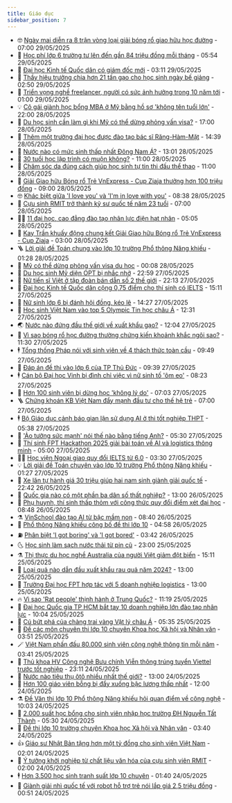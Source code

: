 ```yaml
---
title: Giáo dục
sidebar_position: 7
---
```


<!-- vnexpress-giao-duc:START -->
- 🤓 [Ngày mai diễn ra 8 trận vòng loại giải bóng rổ giao hữu học đường](https://vnexpress.net/ngay-mai-dien-ra-8-tran-vong-loai-giai-bong-ro-giao-huu-hoc-duong-4891999.html) - 07:00 29/05/2025
- 🦆 [Học phí lớp 6 trường tư lên đến gần 84 triệu đồng mỗi tháng](https://vnexpress.net/hoc-phi-lop-6-truong-tu-len-den-gan-84-trieu-dong-moi-thang-4891824.html) - 05:54 29/05/2025
- 🦩 [Đại học Kinh tế Quốc dân có giám đốc mới](https://vnexpress.net/dai-hoc-kinh-te-quoc-dan-co-giam-doc-moi-4891877.html) - 03:11 29/05/2025
- 🌮 [Thầy hiệu trưởng chia hơn 21 tấn gạo cho học sinh ngày bế giảng](https://vnexpress.net/thay-hieu-truong-chia-hon-21-tan-gao-cho-hoc-sinh-ngay-be-giang-4891733.html) - 02:50 29/05/2025
- 🔭 [Triển vọng nghề freelancer, người có sức ảnh hưởng trong 10 năm tới](https://vnexpress.net/trien-vong-nghe-freelancer-nguoi-co-suc-anh-huong-trong-10-nam-toi-4889494.html) - 01:00 29/05/2025
- 💡 [Cô gái giành học bổng MBA ở Mỹ bằng hồ sơ &#39;không tên tuổi lớn&#39;](https://vnexpress.net/co-gai-gianh-hoc-bong-mba-o-my-bang-ho-so-khong-ten-tuoi-lon-4891316.html) - 22:00 28/05/2025
- 🥰 [Du học sinh cần làm gì khi Mỹ có thể dừng phỏng vấn visa?](https://vnexpress.net/du-hoc-sinh-can-lam-gi-khi-my-co-the-dung-phong-van-visa-4891399.html) - 17:00 28/05/2025
- 🐲 [Thêm một trường đại học được đào tạo bác sĩ Răng-Hàm-Mặt](https://vnexpress.net/them-mot-truong-dai-hoc-duoc-dao-tao-bac-si-rang-ham-mat-4891698.html) - 14:39 28/05/2025
- 🦒 [Nước nào có mức sinh thấp nhất Đông Nam Á?](https://vnexpress.net/nuoc-nao-co-muc-sinh-thap-nhat-dong-nam-a-4891684.html) - 13:01 28/05/2025
- 🦆 [30 tuổi học lập trình có muộn không?](https://vnexpress.net/30-tuoi-hoc-lap-trinh-co-muon-khong-4890665.html) - 11:00 28/05/2025
- 🧰 [Chăm sóc da đúng cách giúp học sinh tự tin thi đấu thể thao](https://vnexpress.net/cham-soc-da-dung-cach-giup-hoc-sinh-tu-tin-thi-dau-the-thao-4891660.html) - 11:00 28/05/2025
- 🐘 [Giải Giao hữu Bóng rổ Trẻ VnExpress - Cup Ziaja thưởng hơn 100 triệu đồng](https://vnexpress.net/giai-giao-huu-bong-ro-tre-vnexpress-cup-ziaja-thuong-hon-100-trieu-dong-4891576.html) - 09:00 28/05/2025
- 🤓 [Khác biệt giữa &#39;I love you&#39; và &#39;I&#39;m in love with you&#39;](https://vnexpress.net/khac-biet-giua-i-love-you-va-i-m-in-love-with-you-4891343.html) - 08:38 28/05/2025
- 🧰 [Cựu sinh RMIT trở thành kỹ sư quốc tế năm 23 tuổi](https://vnexpress.net/cuu-sinh-rmit-tro-thanh-ky-su-quoc-te-nam-23-tuoi-4889912.html) - 07:00 28/05/2025
- 🧑‍💻 [11 đại học, cao đẳng đào tạo nhân lực điện hạt nhân](https://vnexpress.net/11-dai-hoc-cao-dang-dao-tao-nhan-luc-dien-hat-nhan-4891394.html) - 05:05 28/05/2025
- 🫶 [Kay Trần khuấy động chung kết Giải Giao hữu Bóng rổ Trẻ VnExpress - Cup Ziaja](https://vnexpress.net/kay-tran-khuay-dong-chung-ket-giai-giao-huu-bong-ro-tre-vnexpress-cup-ziaja-4891276.html) - 03:00 28/05/2025
- 🪜 [Lời giải đề Toán chung vào lớp 10 trường Phổ thông Năng khiếu](https://vnexpress.net/loi-giai-de-toan-chung-vao-lop-10-truong-pho-thong-nang-khieu-4891374.html) - 01:28 28/05/2025
- 🎊 [Mỹ có thể dừng phỏng vấn visa du học](https://vnexpress.net/my-co-the-dung-phong-van-visa-du-hoc-4891333.html) - 00:08 28/05/2025
- 🧐 [Du học sinh Mỹ diện OPT bị nhắc nhở](https://vnexpress.net/du-hoc-sinh-my-dien-opt-bi-nhac-nho-4890734.html) - 22:59 27/05/2025
- 🌈 [Nữ tiến sĩ Việt ở tập đoàn bán dẫn số 2 thế giới](https://vnexpress.net/nu-tien-si-viet-o-tap-doan-ban-dan-so-2-the-gioi-4881264.html) - 22:13 27/05/2025
- 🥰 [Đại học Kinh tế Quốc dân cộng 0,75 điểm cho thí sinh có IELTS](https://vnexpress.net/dai-hoc-kinh-te-quoc-dan-cong-0-75-diem-cho-thi-sinh-co-ielts-4891013.html) - 15:11 27/05/2025
- 🎡 [Nữ sinh lớp 6 bị đánh hội đồng, kéo lê](https://vnexpress.net/nu-sinh-lop-6-bi-danh-hoi-dong-keo-le-4891226.html) - 14:27 27/05/2025
- 🎊 [Học sinh Việt Nam vào top 5 Olympic Tin học châu Á](https://vnexpress.net/hoc-sinh-viet-nam-vao-top-5-olympic-tin-hoc-chau-a-4891272.html) - 12:31 27/05/2025
- 🌏 [Nước nào đứng đầu thế giới về xuất khẩu gạo?](https://vnexpress.net/nuoc-nao-dung-dau-the-gioi-ve-xuat-khau-gao-4891264.html) - 12:04 27/05/2025
- 🥸 [Vì sao bóng rổ học đường thường chứng kiến khoảnh khắc ngôi sao?](https://vnexpress.net/vi-sao-bong-ro-hoc-duong-thuong-chung-kien-khoanh-khac-ngoi-sao-4890698.html) - 11:30 27/05/2025
- 🕴 [Tổng thống Pháp nói với sinh viên về 4 thách thức toàn cầu](https://vnexpress.net/tong-thong-phap-noi-voi-sinh-vien-ve-4-thach-thuc-toan-cau-4890945.html) - 09:49 27/05/2025
- 💂 [Đáp án đề thi vào lớp 6 của TP Thủ Đức](https://vnexpress.net/dap-an-de-thi-vao-lop-6-cua-tp-thu-duc-nam-2025-4891222.html) - 09:39 27/05/2025
- 🕴 [Cán bộ Đại học Vinh bị đình chỉ việc vì nữ sinh tố &#39;ôm eo&#39;](https://vnexpress.net/can-bo-dai-hoc-vinh-bi-dinh-chi-viec-vi-nu-sinh-to-om-eo-4891107.html) - 08:23 27/05/2025
- 🌋 [Hơn 100 sinh viên bị dừng học &#39;không lý do&#39;](https://vnexpress.net/hon-100-sinh-vien-bi-dung-hoc-khong-ly-do-4891059.html) - 07:03 27/05/2025
- 🪜 [Chứng khoán KB Việt Nam đẩy mạnh đầu tư cho thế hệ trẻ](https://vnexpress.net/chung-khoan-kb-viet-nam-day-manh-dau-tu-cho-the-he-tre-4891069.html) - 07:00 27/05/2025
- 🕴 [Bộ Giáo dục cảnh báo gian lận sử dụng AI ở thi tốt nghiệp THPT](https://vnexpress.net/bo-giao-duc-canh-bao-gian-lan-su-dung-ai-o-thi-tot-nghiep-thpt-4891046.html) - 05:38 27/05/2025
- 🎃 [&#39;Ảo tưởng sức mạnh&#39; nói thế nào bằng tiếng Anh?](https://vnexpress.net/ao-tuong-suc-manh-noi-the-nao-bang-tieng-anh-4890375.html) - 05:30 27/05/2025
- 🦏 [Thí sinh FPT Hackathon 2025 giải bài toán về AI và logistics thông minh](https://vnexpress.net/thi-sinh-fpt-hackathon-2025-giai-bai-toan-ve-ai-va-logistics-thong-minh-4891004.html) - 05:00 27/05/2025
- 🧑‍🏫 [Học viện Ngoại giao quy đổi IELTS từ 6.0](https://vnexpress.net/hoc-vien-ngoai-giao-quy-doi-ielts-tu-6-0-4890819.html) - 03:30 27/05/2025
- 💡 [Lời giải đề Toán chuyên vào lớp 10 trường Phổ thông Năng khiếu](https://vnexpress.net/loi-giai-de-toan-chuyen-vao-lop-10-truong-pho-thong-nang-khieu-4890890.html) - 01:27 27/05/2025
- 🐎 [Xe lăn tự hành giá 30 triệu giúp hai nam sinh giành giải quốc tế](https://vnexpress.net/xe-lan-tu-hanh-gia-30-trieu-giup-hai-nam-sinh-gianh-giai-quoc-te-4889423.html) - 22:42 26/05/2025
- 🧰 [Quốc gia nào có một phần ba dân số thất nghiệp?](https://vnexpress.net/quoc-gia-nao-co-mot-phan-ba-dan-so-that-nghiep-4890778.html) - 13:00 26/05/2025
- 🙉 [Phụ huynh, thí sinh thấp thỏm với công thức quy đổi điểm xét đại học](https://vnexpress.net/phu-huynh-thi-sinh-thap-thom-voi-cong-thuc-quy-doi-diem-xet-dai-hoc-4889814.html) - 08:48 26/05/2025
- ⚗️ [VinSchool đào tạo AI từ bậc mầm non](https://vnexpress.net/vinschool-dao-tao-ai-tu-bac-mam-non-4890644.html) - 08:40 26/05/2025
- 🌝 [Phổ thông Năng khiếu công bố đề thi lớp 10](https://vnexpress.net/de-thi-vao-lop-10-truong-pho-thong-nang-khieu-nam-2025-tat-ca-cac-mon-4890571.html) - 04:58 26/05/2025
- ⛽️ [Phân biệt &#39;I got boring&#39; và &#39;I got bored&#39;](https://vnexpress.net/phan-biet-i-got-boring-va-i-got-bored-4890373.html) - 03:42 26/05/2025
- 🌜 [Học sinh làm sạch nước thải từ pin cũ](https://vnexpress.net/nhom-hoc-sinh-viet-duc-gianh-giai-nhi-thi-isef-2025-4888894.html) - 23:00 25/05/2025
- ⚗️ [Thị thực du học nghề Australia của người Việt giảm đột biến](https://vnexpress.net/thi-thuc-du-hoc-nghe-australia-cua-nguoi-viet-giam-dot-bien-4886645.html) - 15:11 25/05/2025
- 🧰 [Loại quả nào dẫn đầu xuất khẩu rau quả năm 2024?](https://vnexpress.net/loai-qua-nao-dan-dau-xuat-khau-rau-qua-nam-2024-4890313.html) - 13:00 25/05/2025
- 🤗 [Trường Đại học FPT hợp tác với 5 doanh nghiệp logistics](https://vnexpress.net/truong-dai-hoc-fpt-hop-tac-voi-5-doanh-nghiep-logistics-4890332.html) - 13:00 25/05/2025
- 🔥 [Vì sao &#39;Rat people&#39; thịnh hành ở Trung Quốc?](https://vnexpress.net/vi-sao-rat-people-thinh-hanh-o-trung-quoc-4881402.html) - 11:19 25/05/2025
- 💪 [Đại học Quốc gia TP HCM bắt tay 10 doanh nghiệp lớn đào tạo nhân lực](https://vnexpress.net/dai-hoc-quoc-gia-tp-hcm-bat-tay-10-doanh-nghiep-lon-dao-tao-nhan-luc-4890288.html) - 10:04 25/05/2025
- 💂 [Cú bứt phá của chàng trai vàng Vật lý châu Á](https://vnexpress.net/cu-but-pha-cua-chang-trai-vang-vat-ly-chau-a-4887783.html) - 05:35 25/05/2025
- 🌮 [Đề các môn chuyên thi lớp 10 chuyên Khoa học Xã hội và Nhân văn](https://vnexpress.net/de-thi-lop-10-chuyen-van-su-dia-chuyen-khoa-hoc-xa-hoi-va-nhan-van-2025-4890207.html) - 03:51 25/05/2025
- 🪄 [Việt Nam phấn đấu 80.000 sinh viên công nghệ thông tin mỗi năm](https://vnexpress.net/viet-nam-phan-dau-80-000-sinh-vien-cong-nghe-thong-tin-moi-nam-4890198.html) - 03:41 25/05/2025
- 🎡 [Thủ khoa HV Công nghệ Bưu chính Viễn thông trúng tuyển Viettel trước tốt nghiệp](https://vnexpress.net/cach-hoc-cua-thu-khoa-hoc-vien-cong-nghe-buu-chinh-vien-thong-2025-4889230.html) - 23:11 24/05/2025
- 🌈 [Nước nào tiêu thụ ôtô nhiều nhất thế giới?](https://vnexpress.net/nuoc-nao-tieu-thu-oto-nhieu-nhat-the-gioi-4890080.html) - 13:00 24/05/2025
- 🎊 [Hơn 100 giáo viên bỗng bị đẩy xuống bậc lương thấp nhất](https://vnexpress.net/hon-100-giao-vien-bong-bi-day-xuong-bac-luong-thap-nhat-4889853.html) - 12:00 24/05/2025
- ⚗️ [Đề Văn thi lớp 10 Phổ thông Năng khiếu hỏi quan điểm về công nghệ](https://vnexpress.net/de-van-thi-lop-10-pho-thong-nang-khieu-hoi-quan-diem-ve-cong-nghe-4890057.html) - 10:03 24/05/2025
- 🌁 [2.000 suất học bổng cho sinh viên nhập học trường ĐH Nguyễn Tất Thành](https://vnexpress.net/2-000-suat-hoc-bong-cho-sinh-vien-nhap-hoc-truong-dh-nguyen-tat-thanh-4890032.html) - 05:30 24/05/2025
- 🦏 [Đề thi lớp 10 trường chuyên Khoa học Xã hội và Nhân văn](https://vnexpress.net/de-thi-lop-10-truong-chuyen-khoa-hoc-xa-hoi-va-nhan-van-4889950.html) - 03:40 24/05/2025
- 👍 [Giáo sư Nhật Bản tặng hơn một tỷ đồng cho sinh viên Việt Nam](https://vnexpress.net/giao-su-nhat-ban-tang-hon-mot-ty-dong-cho-sinh-vien-viet-nam-4889933.html) - 02:01 24/05/2025
- 🌈 [Ý tưởng khởi nghiệp từ chất liệu văn hóa của cựu sinh viên RMIT](https://vnexpress.net/y-tuong-khoi-nghiep-tu-chat-lieu-van-hoa-cua-cuu-sinh-vien-rmit-4889911.html) - 02:00 24/05/2025
- 🕴 [Hơn 3.500 học sinh tranh suất lớp 10 chuyên](https://vnexpress.net/hon-3-500-hoc-sinh-tranh-suat-lop-10-chuyen-4889886.html) - 01:40 24/05/2025
- 🧰 [Giành giải nhì quốc tế với robot hỗ trợ trẻ nói lắp giá 2,5 triệu đồng](https://vnexpress.net/gianh-giai-nhi-quoc-te-voi-robot-ho-tro-tre-noi-lap-gia-2-5-trieu-dong-4889797.html) - 00:51 24/05/2025<!-- vnexpress-giao-duc:END -->
